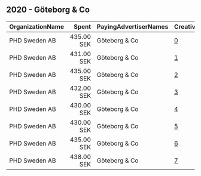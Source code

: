 ## 2020 - Göteborg & Co 
|OrganizationName|Spent|PayingAdvertiserNames|CreativeUrls|Impressions|Genders|AgeBrackets|CountryCodes|BillingAddresses|CandidateBallotInformation|
|:---|---:|:---|:---|---:|:---|:---|:---|:---|:---|
|PHD Sweden AB|435.00 SEK|Göteborg & Co|[0](https://www.snap.com/political-ads/asset/bbb25cb785fa4d878bf60bcf3e47d7f1f0ede6cd43f29ed234131d7b9f882c25?mediaType=mp4)|22,921||20-49|sweden|"Västgötagränd 2,Stockholm,10061,SE"||
|PHD Sweden AB|431.00 SEK|Göteborg & Co|[1](https://www.snap.com/political-ads/asset/f04216686baf1d9e2aaad462dc7bfb2d20c0907d0ba14d7e4345a15901fe74c7?mediaType=jpg)|22,763||20-49|sweden|"Västgötagränd 2,Stockholm,10061,SE"||
|PHD Sweden AB|435.00 SEK|Göteborg & Co|[2](https://www.snap.com/political-ads/asset/746a5e728b0842d5529f938d5105856e89d938b40e62326d248d32289366420e?mediaType=mp4)|22,963||20-49|sweden|"Västgötagränd 2,Stockholm,10061,SE"||
|PHD Sweden AB|432.00 SEK|Göteborg & Co|[3](https://www.snap.com/political-ads/asset/5b069c61d064dfe486c153639782a1890afee3dc0d8d3019b4ea4d8d7f54baa8?mediaType=mp4)|22,765||20-49|sweden|"Västgötagränd 2,Stockholm,10061,SE"||
|PHD Sweden AB|430.00 SEK|Göteborg & Co|[4](https://www.snap.com/political-ads/asset/614a18d36e0675fbba1740779579c692f353b7e30ec34594a74ce5980c8c26f5?mediaType=jpg)|22,696||20-49|sweden|"Västgötagränd 2,Stockholm,10061,SE"||
|PHD Sweden AB|430.00 SEK|Göteborg & Co|[5](https://www.snap.com/political-ads/asset/d357c35971ab5981423b79a7c357bdec0f31a93f6dae848c49e8421fdaa3ae26?mediaType=mp4)|22,722||20-49|sweden|"Västgötagränd 2,Stockholm,10061,SE"||
|PHD Sweden AB|435.00 SEK|Göteborg & Co|[6](https://www.snap.com/political-ads/asset/453125100553f9f81a74b6b99eee5c1efeb0ef51d12b3615601fd3280285ef1f?mediaType=jpg)|22,985||20-49|sweden|"Västgötagränd 2,Stockholm,10061,SE"||
|PHD Sweden AB|438.00 SEK|Göteborg & Co|[7](https://www.snap.com/political-ads/asset/adffa8b06c09d61895536f0fc8a3f6e00c5cdee63a4e1a15929b0b7a9722537f?mediaType=jpg)|23,096||20-49|sweden|"Västgötagränd 2,Stockholm,10061,SE"||
